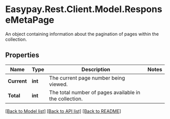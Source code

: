# Easypay.Rest.Client.Model.ResponseMetaPage
An object containing information about the pagination of pages within the collection.

## Properties

Name | Type | Description | Notes
------------ | ------------- | ------------- | -------------
**Current** | **int** | The current page number being viewed. | 
**Total** | **int** | The total number of pages available in the collection. | 

[[Back to Model list]](../README.md#documentation-for-models) [[Back to API list]](../README.md#documentation-for-api-endpoints) [[Back to README]](../README.md)

